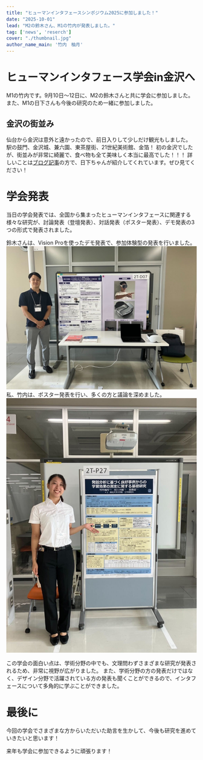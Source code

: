```yaml
---
title: "ヒューマンインタフェースシンポジウム2025に参加しました！"
date: "2025-10-01"
lead: "M2の鈴木さん、M1の竹内が発表しました。"
tag: ['news', 'reserch']
cover: "./thumbnail.jpg"
author_name_main: '竹内　柚月'
---
```


# ヒューマンインタフェース学会in金沢へ
M1の竹内です。9月10日〜12日に、M2の鈴木さんと共に学会に参加しました。
また、M1の日下さんも今後の研究のため一緒に参加しました。

## 金沢の街並み
仙台から金沢は意外と遠かったので、前日入りして少しだけ観光もしました。
駅の鼓門、金沢城、兼六園、東茶屋街、21世紀美術館、金箔！
初の金沢でしたが、街並みが非常に綺麗で、食べ物も全て美味しく本当に最高でした！！！
詳しいことは[ブログ記事](../../../events/2025/human-interface-symposium/blog/index.html)の方で、日下ちゃんが紹介してくれています。ぜひ見てください！

# 学会発表

当日の学会発表では、全国から集まったヒューマンインタフェースに関連する様々な研究が、討論発表（登壇発表）、対話発表（ポスター発表）、デモ発表の3つの形式で発表されました。

鈴木さんは、Vision Proを使ったデモ発表で、参加体験型の発表を行いました。
![福井の恐竜](./1.jpg)
私、竹内は、ポスター発表を行い、多くの方と議論を深めました。
![福井の恐竜](./2.jpg)

この学会の面白い点は、学術分野の中でも、文理問わずさまざまな研究が発表されるため、非常に視野が広がりました。
また、学術分野の方の発表だけではなく、デザイン分野で活躍されている方の発表も聞くことができるので、インタフェースについて多角的に学ぶことができました。

# 最後に
今回の学会でさまざまな方からいただいた助言を生かして、今後も研究を進めていきたいと思います！

来年も学会に参加できるように頑張ります！

